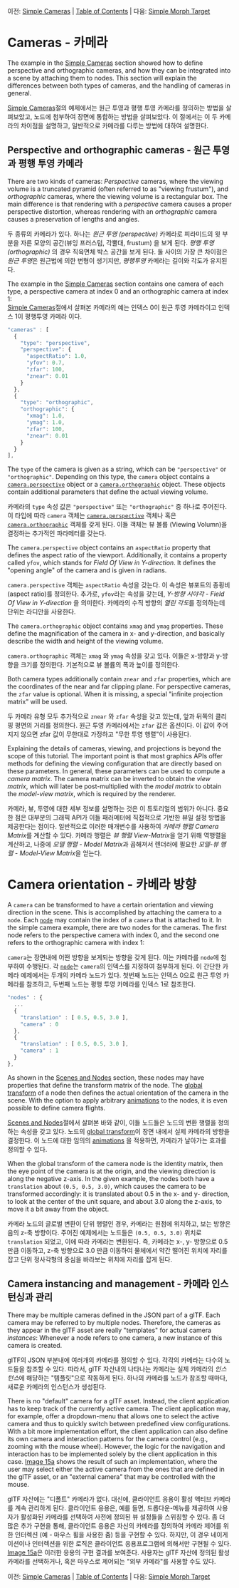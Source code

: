 이전: [Simple Cameras](gltfTutorial_015_SimpleCameras.md) | [Table of Contents](README.md) | 다음: [Simple Morph Target](gltfTutorial_017_SimpleMorphTarget.md)

# Cameras - 카메라

The example in the [Simple Cameras](gltfTutorial_017_SimpleCameras.md) section showed how to define perspective and orthographic cameras, and how they can be integrated into a scene by attaching them to nodes. This section will explain the differences between both types of cameras, and the handling of cameras in general.  

[Simple Cameras](gltfTutorial_017_SimpleCameras.md)절의 예제에서는 원근 투영과 평행 투영 카메라를 정의하는 방법을 살펴보았고, 노드에 첨부하여 장면에 통합하는 방법을 살펴보았다. 이 절에서는 이 두 카메라의 차이점을 설명하고, 일반적으로 카메라를 다루는 방법에 대하여 설명한다.

## Perspective and orthographic cameras - 원근 투영과 평행 투영 카메라

There are two kinds of cameras: *Perspective* cameras, where the viewing volume is a truncated pyramid (often referred to as "viewing frustum"), and *orthographic*  cameras, where the viewing volume is a rectangular box. The main difference is that rendering with a *perspective* camera causes a proper perspective distortion, whereas rendering with an *orthographic* camera causes a preservation of lengths and angles.

두 종류의 카메라가 있다. 하나는 *원근 투영 (perspective)* 카메라로 피라미드의 윗 부분을 자른 모양의 공간(뷰잉 프러스텀, 각뿔대, frustum) 을 보게 된다. *평행 투영 (orthographic)* 의 경우 직육면체 박스 공간을 보게 된다. 둘 사이의 가장 큰 차이점은 *원근 투영*은 원근법에 의한 변형이 생기지만, *평행투영* 카메라는 길이와 각도가 유지된다.


The example in the [Simple Cameras](gltfTutorial_015_SimpleCameras.md) section contains one camera of each type, a perspective camera at index 0 and an orthographic camera at index 1:   
[Simple Cameras](gltfTutorial_015_SimpleCameras.md)절에서 살펴본 카메라의 예는 인덱스 0이 원근 투영 카메라이고 인덱스 1이 평행투영 카메라 이다.  

```javascript
"cameras" : [
  {
    "type": "perspective",
    "perspective": {
      "aspectRatio": 1.0,
      "yfov": 0.7,
      "zfar": 100,
      "znear": 0.01
    }
  },
  {
    "type": "orthographic",
    "orthographic": {
      "xmag": 1.0,
      "ymag": 1.0,
      "zfar": 100,
      "znear": 0.01
    }
  }
],
```


The `type` of the camera is given as a string, which can be `"perspective"` or  `"orthographic"`. Depending on this type, the `camera` object contains a [`camera.perspective`](https://www.khronos.org/registry/glTF/specs/2.0/glTF-2.0.html#reference-camera-perspective) object or a [`camera.orthographic`](https://www.khronos.org/registry/glTF/specs/2.0/glTF-2.0.html#reference-camera-orthographic) object. These objects contain additional parameters that define the actual viewing volume.

카메라의 `type` 속성 값은 `"perspective"` 또는 `"orthographic"` 중 하나로 주어진다. 이 타입에 따라 `camera` 객체는 [`camera.perspective`](https://www.khronos.org/registry/glTF/specs/2.0/glTF-2.0.html#reference-camera-perspective) 객체나 혹은 [`camera.orthographic`](https://www.khronos.org/registry/glTF/specs/2.0/glTF-2.0.html#reference-camera-orthographic) 객체를 갖게 된다. 이들 객체는 뷰 볼륨 (Viewing Volumn)을 결정하는 추가적인 파라메터를 갖는다.

The `camera.perspective` object contains an `aspectRatio` property that defines the aspect ratio of the viewport. Additionally, it contains a property called `yfov`, which stands for *Field Of View in Y-direction*. It defines the "opening angle" of the camera and is given in radians.

`camera.perspective` 객체는 `aspectRatio` 속성을 갖는다. 이 속성은 뷰포트의 종횡비(aspect ratio)를 정의한다. 추가로, `yfov`라는 속성을 갖는데, *Y-방향 시야각 - Field Of View in Y-direction* 을 의미한다. 카메라의 수직 방향의 *열린 각도*를 정의하는데 단위는 라디안을 사용한다.

The `camera.orthographic` object contains `xmag` and `ymag` properties. These define the magnification of the camera in x- and y-direction, and basically describe the width and height of the viewing volume.

`camera.orthographic` 객체는 `xmag` 와 `ymag` 속성을 갖고 있다. 이들은 x-방향과 y-방향을 크기를 정의한다. 기본적으로 뷰 볼륨의 폭과 높이를 정의한다.  

Both camera types additionally contain `znear` and `zfar` properties, which are the coordinates of the near and far clipping plane. For perspective cameras, the `zfar` value is optional. When it is missing, a special "infinite projection matrix" will be used.

두 카메라 유형 모두 추가적으로 `znear` 와 `zfar` 속성을 갖고 있는데, 앞과 뒤쪽의 클리핑 평면의 거리를 정의한다. 원근 투영 카메라에서는 `zfar` 값은 옵션이다. 이 값이 주어지지 않으면 zfar 값이 무한대로 가정하고 "무한 투영 행렬"이 사용된다.

Explaining the details of cameras, viewing, and projections is beyond the scope of this tutorial. The important point is that most graphics APIs offer methods for defining the viewing configuration that are directly based on these parameters. In general, these parameters can be used to compute a *camera matrix*. The camera matrix can be inverted to obtain the *view matrix*, which will later be post-multiplied with the *model matrix* to obtain the *model-view matrix*, which is required by the renderer.

카메라, 뷰, 투영에 대한 세부 정보를 설명하는 것은 이 튜토리얼의 범위가 아니다. 중요한 점은 대부분의 그래픽 API가 이들 패러메터에 직접적으로 기반한 뷰일 설정 방법을 제공한다는 점이다. 일반적으로 이러한 매개변수를 사용하여 *카메라 행렬 Camera Matrix*를 계산할 수 있다. 카메라 행렬은 *뷰 행렬 View-Matrix*을 얻기 위해 역행렬을 계산하고, 나중에 *모델 행렬 - Model Matrix*과 곱해져서 렌더러에 필요한 *모델-뷰 행렬 - Model-View Matrix*을 얻는다.


# Camera orientation - 카베라 방향

A `camera` can be transformed to have a certain orientation and viewing direction in the scene. This is accomplished by attaching the camera to a `node`. Each [`node`](https://www.khronos.org/registry/glTF/specs/2.0/glTF-2.0.html#reference-node) may contain the index of a `camera` that is attached to it. In the simple camera example, there are two nodes for the cameras. The first node refers to the perspective camera with index 0, and the second one refers to the orthographic camera with index 1:

`camera`는 장면내에 어떤 방향을 보게되는 방향을 갖게 된다. 이는 카메라를 `node`에 첨부하여 수행된다. 각 [`node`](https://www.khronos.org/registry/glTF/specs/2.0/glTF-2.0.html#reference-node)는 `camera`의 인덱스를 지정하여 첨부하게 된다. 이 간단한 카메라 예제에서는 두개의 카메라 노드가 있다. 첫번째 노드는 인덱스 0으로 원근 투영 카메라를 참조하고, 두번째 노드는 평행 투영 카메라를 인덱스 1로 참조한다. 

```javascript
"nodes" : {
  ...
  {
    "translation" : [ 0.5, 0.5, 3.0 ],
    "camera" : 0
  },
  {
    "translation" : [ 0.5, 0.5, 3.0 ],
    "camera" : 1
  }
},
```

As shown in the [Scenes and Nodes](gltfTutorial_004_ScenesNodes.md) section, these nodes may have properties that define the transform matrix of the node. The [global transform](gltfTutorial_004_ScenesNodes.md#global-transforms-of-nodes) of a node then defines the actual orientation of the camera in the scene. With the option to apply arbitrary [animations](gltfTutorial_007_Animations.md) to the nodes, it is even possible to define camera flights.

[Scenes and Nodes](gltfTutorial_004_ScenesNodes.md)절에서 살펴본 바와 같이, 이들 노드들은 노드의 변환 행렬을 정의하는 속성을 갖고 있다. 노드의 [global transform](gltfTutorial_004_ScenesNodes.md#global-transforms-of-nodes)이 장면 내에서 실제 카메라의 방향을 결정한다. 이 노드에 대한 임의의 [animations](gltfTutorial_007_Animations.md) 을 적용하면, 카메라가 날아가는 효과를 정의할 수 있다.

When the global transform of the camera node is the identity matrix, then the eye point of the camera is at the origin, and the viewing direction is along the negative z-axis. In the given example, the nodes both have a `translation` about `(0.5, 0.5, 3.0)`, which causes the camera to be transformed accordingly: it is translated about 0.5 in the x- and y- direction, to look at the center of the unit square, and about 3.0 along the z-axis, to move it a bit away from the object.

카메라 노드의 글로벌 변환이 단위 행렬인 경우, 카메라는 원점에 위치하고, 보는 방향은 음의 z-축 방향이다. 주어진 예제에서는 노드들은  `(0.5, 0.5, 3.0)` 위치로 `translation` 되었고, 이에 따라 카메라는 변환된다. 즉, 카메라는 x-, y- 방향으로 0.5 만큼 이동하고, z-축 방향으로 3.0 만큼 이동하여 물체에서 약간 떨어진 위치에 자리를 잡고 단위 정사각형의 중심을 바라보는 위치에 자리를 잡게 된다.


## Camera instancing and management - 카메라 인스턴싱과 관리

There may be multiple cameras defined in the JSON part of a glTF. Each camera may be referred to by multiple nodes. Therefore, the cameras as they appear in the glTF asset are really "templates" for actual camera *instances*: Whenever a node refers to one camera, a new instance of this camera is created.

glTF의 JSON 부분내에 여러개의 카메라를 정의할 수 있다. 각각의 카메라는 다수의 노드들을 참조할 수 있다. 따라서, glTF 자산내의 나타나는 카메라는 실제 카메라의 *인스턴스*에 해당하는 "템플릿"으로 작동하게 된다. 하나의 카메라를 노드가 참조할 때마다, 새로운 카메라의 인스턴스가 생성된다.  

There is no "default" camera for a glTF asset. Instead, the client application has to keep track of the currently active camera. The client application may, for example, offer a dropdown-menu that allows one to select the active camera and thus to quickly switch between predefined view configurations. With a bit more implementation effort, the client application can also define its own camera and interaction patterns for the camera control (e.g., zooming with the mouse wheel). However, the logic for the navigation and interaction has to be implemented solely by the client application in this case. [Image 15a](gltfTutorial_015_SimpleCameras.md#cameras-png) shows the result of such an implementation, where the user may select either the active camera from the ones that are defined in the glTF asset, or an "external camera" that may be controlled with the mouse.

glTF 자산에는 "디폴트" 카메라가 없다. 대신에, 클라이언트 응용이 활성 액티브 카메라를 계속 관리하게 된다. 클라이언트 응용은, 예를 들면, 드롭다운-메뉴를 제공하여 사용자가 활성화된 카메라를 선택하여 사전에 정의된 뷰 설정들을 스위칭할 수 있다. 좀 더 많은 추가 구현을 통해, 클라이언트 응용은 자신의 카메라를 정의하여 카메라 제어를 위한 인터렉션 (예 - 마우스 휠을 사용한 줌) 등을 구현할 수 있다. 하지만, 이 경우 네이게이션이나 인터렉션을 위한 로직은 클라이언트 응용프로그램에 의해서만 구현될 수 있다.  [Image 15a](gltfTutorial_015_SimpleCameras.md#cameras-png)은 이러한 응용의 구현 결과를 보여준다. 사용자는 glTF 자산에 정의된 활성 카메라를 선택하거나, 혹은 마우스로 제어되는 "외부 카메라"를 사용할 수도 있다. 


이전: [Simple Cameras](gltfTutorial_015_SimpleCameras.md) | [Table of Contents](README.md) | 다음: [Simple Morph Target](gltfTutorial_017_SimpleMorphTarget.md)
